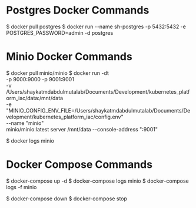 # Postgres Docker Commands
$ docker pull postgres
$ docker run --name sh-postgres -p 5432:5432 -e POSTGRES_PASSWORD=admin -d postgres

# Minio Docker Commands
$ docker pull minio/minio
$ docker run -dt \
  -p 9000:9000 -p 9001:9001 \
  -v /Users/shaykatmdabdulmutalab/Documents/Development/kubernetes_platform_iac/data:/mnt/data \
  -e "MINIO_CONFIG_ENV_FILE=/Users/shaykatmdabdulmutalab/Documents/Development/kubernetes_platform_iac/config.env" \
  --name "minio" \
  minio/minio:latest server /mnt/data --console-address ":9001"

$ docker logs minio


# Docker Compose Commands
$ docker-compose up -d
$ docker-compose logs minio
$ docker-compose logs -f minio

$ docker-compose down
$ docker-compose stop


